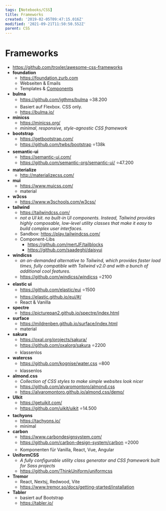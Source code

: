 ```yaml
---
tags: [Notebooks/CSS]
title: Frameworks
created: '2019-02-05T09:47:15.016Z'
modified: '2021-09-21T11:50:50.552Z'
parent: CSS
---
```


# Frameworks
- <https://github.com/troxler/awesome-css-frameworks>
- **foundation**
  - <https://foundation.zurb.com>
  - Webseiten & Emails
  - Templates & [Components](https://foundation.zurb.com/sites/docs/kitchen-sink.html)
- **bulma**
  - <https://github.com/jgthms/bulma> ⭐38.200
  - Basiert auf Flexbox. CSS only.
  - <https://bulma.io/>
- **minicss**
  - <https://minicss.org/>
  - *minimal, responsive, style-agnostic CSS framework*
- **bootstrap**
  - <https://getbootstrap.com/>
  - <https://github.com/twbs/bootstrap> ⭐138k
- **semantic-ui**
  - <https://semantic-ui.com/>
  - <https://github.com/semantic-org/semantic-ui/> ⭐47.200
- **materialize**
  - <http://materializecss.com/>
- **mui**
  - <https://www.muicss.com/>
  - material
- **w3css**
  - <https://www.w3schools.com/w3css/>
- **tailwind**
  - <https://tailwindcss.com/>
  - *not a UI kit. no built-in UI components. Instead, Tailwind provides highly composable, low-level utility classes that make it easy to build complex user interfaces.*
  - Sandbox: <https://play.tailwindcss.com/>
  - Component-Libs
    - <https://github.com/mertJF/tailblocks>
    - <https://github.com/saadeghi/daisyui>
- **windicss**
  - *an on-demanded alternative to Tailwind, which provides faster load times, fully compatible with Tailwind v2.0 and with a bunch of additional cool features.*
  - <https://github.com/windicss/windicss> ⭐2100
- **elastic ui**
  - <https://github.com/elastic/eui> ⭐1500
  - <https://elastic.github.io/eui/#/>
  - React & Vanilla
- **spectre**
  - <https://picturepan2.github.io/spectre/index.html>
- **surface**
  - <https://mildrenben.github.io/surface/index.html>
  - material
- **sakura**
  - <https://oxal.org/projects/sakura/>
  - <https://github.com/oxalorg/sakura> ⭐2200
  - klassenlos
- **watercss**
  - <https://github.com/kognise/water.css> ⭐800
  - klassenlos
- **almond.css**
  - *Collection of CSS styles to make simple websites look nicer* 
  - <https://github.com/alvaromontoro/almond.css>
  - <https://alvaromontoro.github.io/almond.css/demo/>
- **UIkit**
  - <https://getuikit.com/>
  - <https://github.com/uikit/uikit> ⭐14.500
- **tachyons**
  - <https://tachyons.io/>
  - minimal
- **carbon**
  - <https://www.carbondesignsystem.com/>
  - <https://github.com/carbon-design-system/carbon> ⭐2000
  - Komponenten für Vanilla, React, Vue, Angular
- **UniformCSS**
  - *A fully configurable utility class generator and CSS framework built for Sass projects*
  - <https://github.com/ThinkUniform/uniformcss>
- **Tremor**
  - React, Nextsj, Redwood, Vite
  - <https://www.tremor.so/docs/getting-started/installation>
- **Tabler**
  - basiert auf Bootstrap 
  - <https://tabler.io/> 
  
